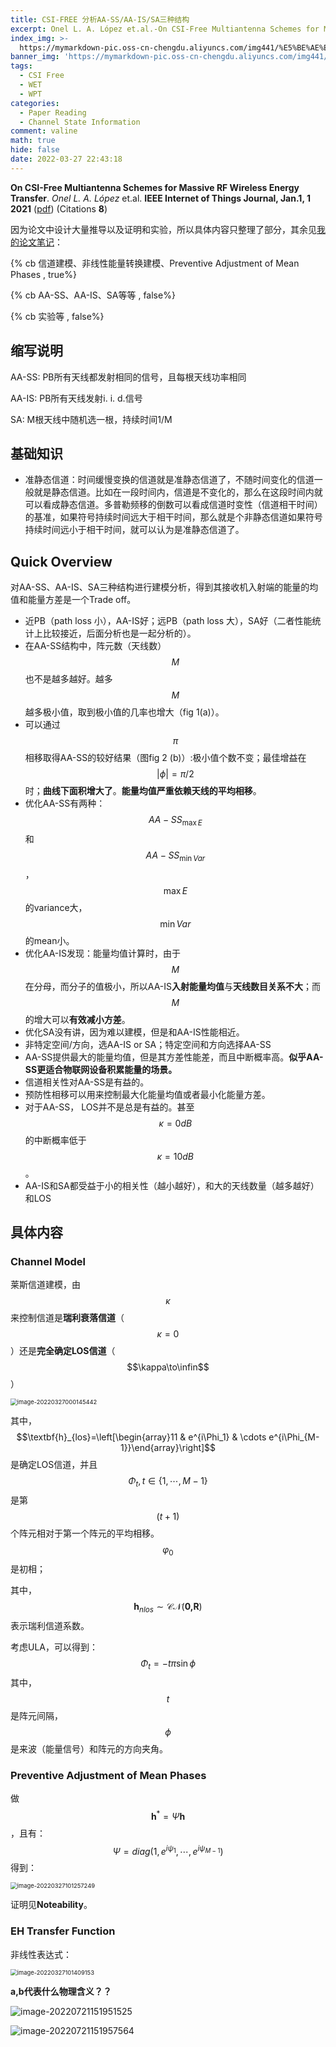 ```yaml
---
title: CSI-FREE 分析AA-SS/AA-IS/SA三种结构
excerpt: Onel L. A. López et.al.-On CSI-Free Multiantenna Schemes for Massive RF Wireless Energy Transfer
index_img: >-
  https://mymarkdown-pic.oss-cn-chengdu.aliyuncs.com/img441/%E5%BE%AE%E4%BF%A1%E5%9B%BE%E7%89%87_20220327224651.png
banner_img: 'https://mymarkdown-pic.oss-cn-chengdu.aliyuncs.com/img441/1638523690670.jpg'
tags:
  - CSI Free
  - WET
  - WPT
categories:
  - Paper Reading
  - Channel State Information
comment: valine
math: true
hide: false
date: 2022-03-27 22:43:18
---
```


**On CSI-Free Multiantenna Schemes for Massive RF Wireless Energy Transfer**.  *Onel L. A. López* et.al.  **IEEE Internet of Things Journal, Jan.1, 1 2021**  ([pdf](https://ieeexplore.ieee.org/document/9119347))  (Citations **8**)

因为论文中设计大量推导以及证明和实验，所以具体内容只整理了部分，其余见[我的论文笔记](.\MyPaperNote.html)：

{% cb 信道建模、非线性能量转换建模、Preventive Adjustment of Mean Phases , true%}

{% cb AA-SS、AA-IS、SA等等 , false%}

{% cb 实验等 , false%}

## 缩写说明

AA-SS: PB所有天线都发射相同的信号，且每根天线功率相同

AA-IS: PB所有天线发射i. i. d.信号

SA: M根天线中随机选一根，持续时间1/M

## 基础知识

- 准静态信道：时间缓慢变换的信道就是准静态信道了，不随时间变化的信道一般就是静态信道。比如在一段时间内，信道是不变化的，那么在这段时间内就可以看成静态信道。多普勒频移的倒数可以看成信道时变性（信道相干时间）的基准，如果符号持续时间远大于相干时间，那么就是个非静态信道如果符号持续时间远小于相干时间，就可以认为是准静态信道了。

## Quick Overview

对AA-SS、AA-IS、SA三种结构进行建模分析，得到其接收机入射端的能量的均值和能量方差是一个Trade off。

- 近PB（path loss 小），AA-IS好；远PB（path loss 大），SA好（二者性能统计上比较接近，后面分析也是一起分析的）。
- 在AA-SS结构中，阵元数（天线数）$$M$$也不是越多越好。越多$$M$$越多极小值，取到极小值的几率也增大（fig 1(a)）。
- 可以通过$$\pi$$相移取得AA-SS的较好结果（图fig 2 (b)）:极小值个数不变；最佳增益在$$|\phi|=\pi/2$$时；**曲线下面积增大了**。**能量均值严重依赖天线的平均相移**。
- 优化AA-SS有两种：$$AA-SS_{\max E}$$和$$AA-SS_{\min Var}$$，$$\max E$$的variance大，$$\min Var$$的mean小。
- 优化AA-IS发现：能量均值计算时，由于$$M$$在分母，而分子的值极小，所以AA-IS**入射能量均值**与**天线数目关系不大**；而$$M$$的增大可以**有效减小方差**。
- 优化SA没有讲，因为难以建模，但是和AA-IS性能相近。
- 非特定空间/方向，选AA-IS or SA；特定空间和方向选择AA-SS
- AA-SS提供最大的能量均值，但是其方差性能差，而且中断概率高。**似乎AA-SS更适合物联网设备积累能量的场景。**
- 信道相关性对AA-SS是有益的。
- 预防性相移可以用来控制最大化能量均值或者最小化能量方差。
- 对于AA-SS， LOS并不是总是有益的。甚至$$\kappa=0dB$$的中断概率低于$$\kappa=10dB$$。
- AA-IS和SA都受益于小的相关性（越小越好），和大的天线数量（越多越好）和LOS

## 具体内容

### Channel Model 

莱斯信道建模，由$$\kappa$$来控制信道是**瑞利衰落信道**（$$\kappa=0$$）还是**完全确定LOS信道**（$$\kappa\to\infin$$）

<img src="https://mymarkdown-pic.oss-cn-chengdu.aliyuncs.com/img441/image-20220327000145442.png" alt="image-20220327000145442" style="zoom: 67%;" />

其中，$$\textbf{h}_{los}=\left[\begin{array}11 & e^{i\Phi_1} & \cdots e^{i\Phi_{M-1}}\end{array}\right]$$是确定LOS信道，并且$$\Phi_t,t\in\{1,\cdots,M-1\}$$是第$$(t+1)$$个阵元相对于第一个阵元的平均相移。$$\varphi_0$$是初相；

其中，$$\textbf{h}_{nlos}\sim\mathcal{CN}(\textbf{0,R})$$表示瑞利信道系数。

考虑ULA，可以得到：
$$
\Phi_t=-t\pi\sin\phi
$$
其中，$$t$$是阵元间隔，$$\phi$$是来波（能量信号）和阵元的方向夹角。

### Preventive Adjustment of Mean Phases

做$$\textbf{h}^*=\Psi\textbf{h}$$，且有：
$$
\Psi=diag(1,e^{i\psi_1},\cdots,e^{i\psi_{M-1}})
$$
得到：

<img src="https://mymarkdown-pic.oss-cn-chengdu.aliyuncs.com/img441/image-20220327101257249.png" alt="image-20220327101257249" style="zoom: 67%;" />

证明见**Noteability**。

### EH Transfer Function

非线性表达式：

<img src="https://mymarkdown-pic.oss-cn-chengdu.aliyuncs.com/img441/image-20220327101409153.png" alt="image-20220327101409153" style="zoom:67%;" />

**a,b代表什么物理含义？？**



![image-20220721151951525](https://mymarkdown-pic.oss-cn-chengdu.aliyuncs.com/img441/image-20220721151951525.png)

![image-20220721151957564](https://mymarkdown-pic.oss-cn-chengdu.aliyuncs.com/img441/image-20220721151957564.png)

